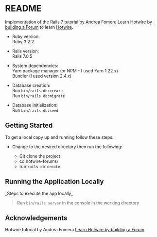 # README

Implementation of the Rails 7 tutorial by Andrea Fomera [Learn Hotwire by building a Forum](https://store.afomera.dev/learn-hotwire) to learn [Hotwire](https://hotwired.dev).

* Ruby version:\
  Ruby 3.2.2

* Rails version:\
  Rails 7.0.5

* System dependencies:\
  Yarn package manager (or NPM - I used Yarn 1.22.x)\
  Bundler (I used version 2.4.x)

* Database creation:\
  Run `bin/rails db:create`\
  Run `bin/rails db:migrate`

* Database initialization:\
  Run `bin/rails db:seed`
  
## Getting Started

To get a local copy up and running follow these steps.

- Change to the desired directory then run the following:

  - Git clone the project
  - cd hotwire-forums/
  - run `rails db:create`

## Running the Application Locally

 \_Steps to execute the app locally_

> Run `bin/rails server` in the console in the working directory


## Acknowledgements

Hotwire tutorial by Andrea Fomera [Learn Hotwire by building a Forum](https://store.afomera.dev/learn-hotwire)

